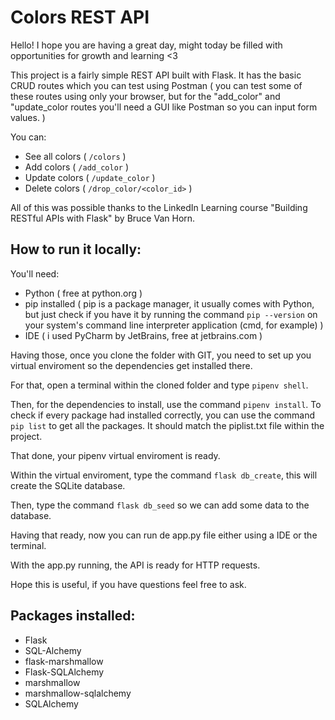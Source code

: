 
# Colors REST API



Hello! I hope you are having a great day, might today be filled with opportunities for growth and learning <3

This project is a fairly simple REST API built with Flask.
It has the basic CRUD routes which you can test using Postman ( you can test some of these routes using only your browser, but for the "add_color" and "update_color routes you'll need a GUI like Postman so you can input form values. )

You can:
- See all colors ( ``/colors`` )
- Add colors ( ``/add_color`` )
- Update colors ( ``/update_color`` )
- Delete colors ( ``/drop_color/<color_id>`` )

All of this was possible thanks to the LinkedIn Learning course "Building RESTful APIs with Flask" by Bruce Van Horn.


## How to run it locally:
You'll need:
- Python ( free at python.org )
- pip installed ( pip is a package manager, it usually comes with Python, but just check if you have it by running the command ``pip --version`` on your system's command line interpreter application (cmd, for example) )
- IDE ( i used PyCharm by JetBrains, free at jetbrains.com )

Having those, once you clone the folder with GIT, you need to set up you virtual enviroment so the dependencies get installed there.

For that, open a terminal within the cloned folder and type ``pipenv shell``.

Then, for the dependencies to install, use the command ``pipenv install``. To check if every package had installed correctly, you can use the command ``pip list`` to get all the packages.
It should match the piplist.txt file within the project.

That done, your pipenv virtual enviroment is ready.

Within the virtual enviroment, type the command ``flask db_create``, this will create the SQLite database.

Then, type the command ``flask db_seed`` so we can add some data to the database.

Having that ready, now you can run de app.py file either using a IDE or the terminal.

With the app.py running, the API is ready for HTTP requests.

Hope this is useful, if you have questions feel free to ask.


## Packages installed:

- Flask
- SQL-Alchemy
- flask-marshmallow
- Flask-SQLAlchemy
- marshmallow
- marshmallow-sqlalchemy
- SQLAlchemy